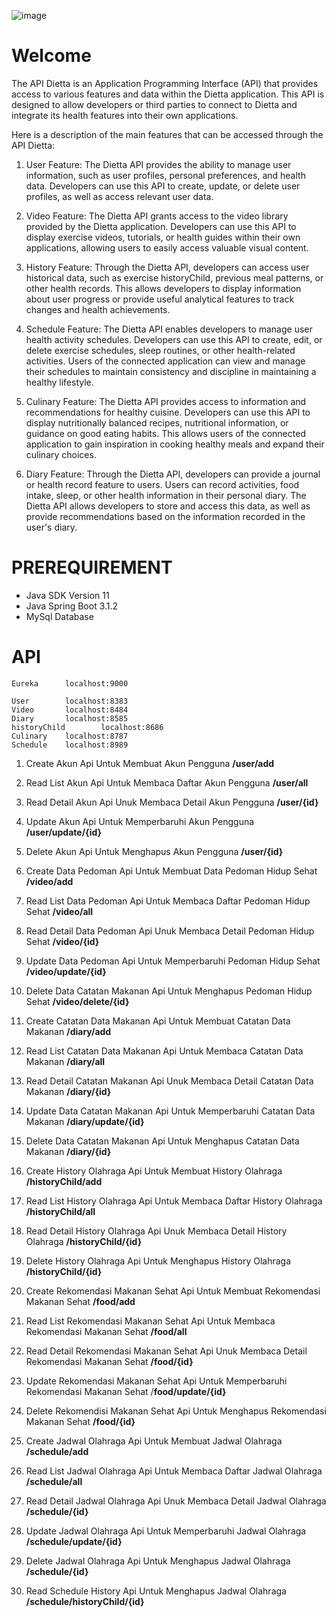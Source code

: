 ![image](https://github.com/IzaHaiL/dietta-api/assets/61128784/66dca769-3615-4656-af0d-ffd2698a493a)


# Welcome 



The API Dietta is an Application Programming Interface (API) that provides access to various features and data within the Dietta application. This API is designed to allow developers or third parties to connect to Dietta and integrate its health features into their own applications.

Here is a description of the main features that can be accessed through the API Dietta:

1.  User Feature: The Dietta API provides the ability to manage user information, such as user profiles, personal preferences, and health data. Developers can use this API to create, update, or delete user profiles, as well as access relevant user data.
    
2.  Video Feature: The Dietta API grants access to the video library provided by the Dietta application. Developers can use this API to display exercise videos, tutorials, or health guides within their own applications, allowing users to easily access valuable visual content.
    
3.  History Feature: Through the Dietta API, developers can access user historical data, such as exercise historyChild, previous meal patterns, or other health records. This allows developers to display information about user progress or provide useful analytical features to track changes and health achievements.
    
4.  Schedule Feature: The Dietta API enables developers to manage user health activity schedules. Developers can use this API to create, edit, or delete exercise schedules, sleep routines, or other health-related activities. Users of the connected application can view and manage their schedules to maintain consistency and discipline in maintaining a healthy lifestyle.
    
5.  Culinary Feature: The Dietta API provides access to information and recommendations for healthy cuisine. Developers can use this API to display nutritionally balanced recipes, nutritional information, or guidance on good eating habits. This allows users of the connected application to gain inspiration in cooking healthy meals and expand their culinary choices.
    
6.  Diary Feature: Through the Dietta API, developers can provide a journal or health record feature to users. Users can record activities, food intake, sleep, or other health information in their personal diary. The Dietta API allows developers to store and access this data, as well as provide recommendations based on the information recorded in the user's diary.


# PREREQUIREMENT

 - Java SDK Version 11
 - Java Spring Boot 3.1.2
 - MySql Database

# API

	Eureka		localhost:9000	
	
	User		localhost:8383
 	Video  		localhost:8484
  	Diary 		localhost:8585
   	historyChild		localhost:8686
    Culinary	localhost:8787
    Schedule	localhost:8989
    	

 1. Create Akun	Api Untuk Membuat Akun Pengguna	**/user/add** 	
 2. Read List Akun	Api Untuk Membaca Daftar Akun Pengguna	**/user/all** 	
 3. Read Detail Akun	Api Unuk Membaca Detail Akun Pengguna	**/user/{id}**
 4. Update Akun	Api Untuk Memperbaruhi Akun Pengguna	**/user/update/{id}** 	
 5. Delete Akun	Api Untuk Menghapus Akun  Pengguna	**/user/{id}**


 7. Create Data Pedoman	Api Untuk Membuat Data Pedoman Hidup
    Sehat	**/video/add**
 8. Read List Data Pedoman	Api Untuk Membaca Daftar Pedoman Hidup
    Sehat	**/video/all**
 9. Read Detail Data Pedoman	Api Unuk Membaca Detail Pedoman Hidup
    Sehat	**/video/{id}**
 10. Update Data Pedoman	Api Untuk Memperbaruhi Pedoman Hidup
    Sehat	**/video/update/{id}**
 11. Delete Data Catatan Makanan	Api Untuk Menghapus Pedoman Hidup
    Sehat	**/video/delete/{id}**


 12. Create Catatan Data Makanan	Api Untuk Membuat Catatan Data
    Makanan	**/diary/add**
 13. Read List Catatan Data Makanan	Api Untuk Membaca Catatan Data
    Makanan	**/diary/all**
 14. Read Detail Catatan Makanan	Api Unuk Membaca Detail Catatan Data
    Makanan	**/diary/{id}**
 15. Update Data Catatan Makanan	Api Untuk Memperbaruhi Catatan Data
    Makanan	**/diary/update/{id}**
 16. Delete Data Catatan Makanan	Api Untuk Menghapus Catatan Data
    Makanan	**/diary/{id}**


 17. Create History Olahraga	Api Untuk Membuat History
    Olahraga	**/historyChild/add**
 18. Read List History Olahraga	Api Untuk Membaca Daftar History
    Olahraga	**/historyChild/all**
 19. Read Detail History Olahraga	Api Unuk Membaca Detail History
    Olahraga	**/historyChild/{id}**
 20. Delete History Olahraga	Api Untuk Menghapus History
    Olahraga	**/historyChild/{id}**


 21. Create Rekomendasi Makanan Sehat	Api Untuk Membuat Rekomendasi
    Makanan Sehat	**/food/add**
 22. Read List Rekomendasi Makanan Sehat	Api Untuk Membaca Rekomendasi
    Makanan Sehat	**/food/all**
 23. Read Detail Rekomendasi Makanan Sehat	Api Unuk Membaca Detail
    Rekomendasi Makanan Sehat	**/food/{id}**
 24. Update Rekomendasi Makanan Sehat	Api Untuk Memperbaruhi Rekomendasi
    Makanan Sehat	/**food/update/{id}**
 25. Delete Rekomendisi Makanan Sehat	Api Untuk Menghapus Rekomendasi
    Makanan Sehat	**/food/{id}**

 26. Create Jadwal Olahraga	Api Untuk Membuat Jadwal Olahraga
    	**/schedule/add**
 27. Read List Jadwal Olahraga	Api Untuk Membaca Daftar Jadwal Olahraga
    	**/schedule/all**
 28. Read Detail Jadwal Olahraga	Api Unuk Membaca Detail Jadwal Olahraga
    	**/schedule/{id}**
 29. Update Jadwal Olahraga	Api Untuk Memperbaruhi Jadwal Olahraga
    	**/schedule/update/{id}**
 30. Delete Jadwal Olahraga	Api Untuk Menghapus Jadwal Olahraga
    	**/schedule/{id}**
 30. Read Schedule History	Api Untuk Menghapus Jadwal Olahraga
    	**/schedule/historyChild/{id}**
